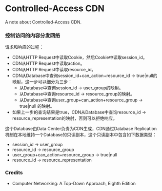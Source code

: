 # Controlled-Access CDN
A note about Controlled-Access CDN.

### 控制访问的内容分发网络

请求和响应的过程：
- CDN从HTTP Request中读取Cookie，然后Cookie中读取session_id。
- CDN从HTTP Request中读取action。
- CDN从HTTP Request中读取resource_id。
- CDN从Database中查询session_id+can_action+resource_id -> true|null的映射，这一步可以细分为三步：
  - 从Database中查询session_id -> user_group的映射。
  - 从Database中查询resource_id -> resource_group的映射。
  - 从Database中查询user_group+can_action+resource_group -> true|null 的映射。
- 如果上一步的查询结果是true，CDN从Database中查询resource_id -> resource_representation的映射，否则可以拒绝响应。

这个Database由Data Center负责为CDN生成，CDN通过Database Replication机制在本地维持一个Database的只读副本，这个只读副本中包含如下数据类型：
- session_id -> user_group
- resource_id -> resource_group
- user_group+can_action+resource_group -> true|null
- resource_id -> resource_representation

### Credits
- Computer Networking: A Top-Down Approach, Eighth Edition
